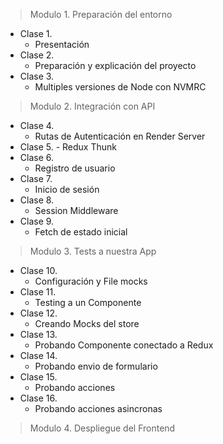 >Modulo 1. Preparación del entorno
  - Clase 1. 
    - Presentación
  - Clase 2.
    - Preparación y explicación del proyecto
  - Clase 3. 
    - Multiples versiones de Node con NVMRC
> Modulo 2. Integración con API
  - Clase 4.
    - Rutas de Autenticación en Render Server
  -  Clase 5.
    - Redux Thunk
  - Clase 6.
    - Registro de usuario
  - Clase 7.
    - Inicio de sesión
  - Clase 8.
    - Session Middleware
  - Clase 9.
    - Fetch de estado inicial
> Modulo 3. Tests a nuestra App
  - Clase 10.
    - Configuración y File mocks
  - Clase 11.
    - Testing a un Componente
  - Clase 12.
    - Creando Mocks del store
  - Clase 13.
    - Probando Componente conectado a Redux
  - Clase 14.
    - Probando envio de formulario
  - Clase 15.
    - Probando acciones
  - Clase 16.
    - Probando acciones asincronas

> Modulo 4. Despliegue del Frontend
